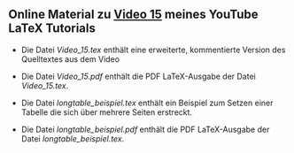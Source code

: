 ## Online Material zu [Video 15](https://youtu.be/dQXCOAlJCLo) meines YouTube LaTeX Tutorials

- Die Datei *Video_15.tex* enthält eine erweiterte, kommentierte Version des Quelltextes aus dem Video

- Die Datei *Video_15.pdf* enthält die PDF LaTeX-Ausgabe der Datei *Video_15.tex*. 

- Die Datei *longtable_beispiel.tex* enthält ein Beispiel zum Setzen einer Tabelle die sich über mehrere Seiten erstreckt.

- Die Datei *longtable_beispiel.pdf* enthält die PDF LaTeX-Ausgabe der Datei *longtable_beispiel.tex*.

